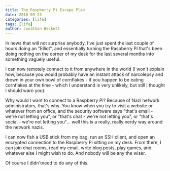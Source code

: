 ```yaml
---
title: The Raspberry Pi Escape Plan
date: 2016-09-23
categories: [life]
tags: [life]
author: Jonathan Beckett
---
```


In news that will not surprise anybody, I've just spent the last couple of hours doing an "Elliot", and essentially turning the Raspberry Pi that's been doing nothing on the corner of my desk for the last several months into something vaguely useful.

I can now remotely connect to it from anywhere in the world (I won't explain how, because you would probably have an instant attack of narcolepsy and drown in your own bowl of cornflakes - if you happen to be eating cornflakes at the time - which I understand is very unlikely, but still I thought I should warn you).

Why would I want to connect to a Raspberry Pi? Because of Nazi network administrators, that's why. You know when you try to visit a website or whatever from an office, and the security software says "that's email - we're not letting you", or "that's chat - we're not letting you", or "that's social - we're not letting you"... well this is a really, really nerdy way around the network nazis.

I can now fish a USB stick from my bag, run an SSH client, and open an encrypted connection to the Raspberry Pi sitting on my desk. From there, I can join chat rooms, read my email, write blog posts, play games, and whatever else I might wish to do. And nobody will be any the wiser.

Of course I didn'tneed to do any of this.